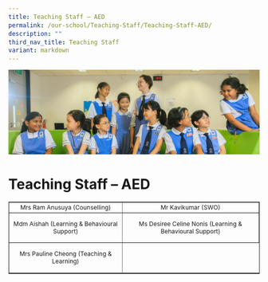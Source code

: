 ```yaml
---
title: Teaching Staff – AED
permalink: /our-school/Teaching-Staff/Teaching-Staff-AED/
description: ""
third_nav_title: Teaching Staff
variant: markdown
---
```

![](/images/Web_banners/webbanner2024_12.jpg)

Teaching Staff – AED
====================

<table style="text-align: center; font-size: 12px; border-collapse: collapse;" border="1" width="100%">
<tbody>
<tr>
<td>Mrs Ram Anusuya (Counselling)</td>
<td>Mr Kavikumar (SWO)</td>
</tr>
<tr>
<td height="55">Mdm Aishah (Learning &amp; Behavioural Support)</td>
<td height="55">Ms Desiree Celine Nonis (Learning &amp; Behavioural Support)</td>
</tr><tr>
<td height="55">Mrs Pauline Cheong (Teaching &amp; Learning)</td>
</tr>
</tbody>
</table>